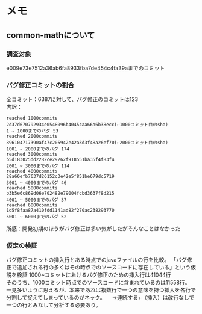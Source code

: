 # メモ
## common-mathについて
### 調査対象
e009e73e7512a36ab6fa8933fba7de454c4fa39aまでのコミット
### バグ修正コミットの割合
全コミット：6387に対して、バグ修正のコミットは123  
内訳：  
```
reached 1000commits
2d37d670792934e0548096b4045caa66a6b38ecc(←1000コミット目のsha)
1 ~ 1000までのバグ 53
reached 2000commits
896104717390af47c205942e42a3d3f48a26ef70(←2000コミット目のsha)
1001 ~ 2000までのバグ 174
reached 3000commits
b5d183025dd2282ce29262f918551ba35f4f83f4
2001 ~ 3000までのバグ 114
reached 4000commits
28a66efb7637d26152c3e42e5f851be679dc5719
3001 ~ 4000までのバグ 46
reached 5000commits
b3b5e6c869d06e702482e79004fcbd3637f8d215
4001 ~ 5000までのバグ 37
reached 6000commits
1d5f8faa87a410fdd1141ad82f270ac238293770
5001 ~ 6000までのバグ 52
```
所感：開発初期のほうがバグ修正は多い気がしたがそんなことはなかった


### 仮定の検証
バグ修正コミットの挿入行とある時点でのjavaファイルの行を比較。
「バグ修正で追加される行の多くはその時点でのソースコードに存在している」という仮説を検証
1000~コミットにおけるバグ修正のための挿入行は41044行  
そのうち、1000コミット時点でのソースコードに含まれているのは11558行。  
一見多いように思えるが、本来であれば複数行で一つの意味を持つ挿入を各行で分割して捉えてしまっているのがネック。
　→連続する+（挿入）は改行なしで一つの行とみなして分析する必要あり。